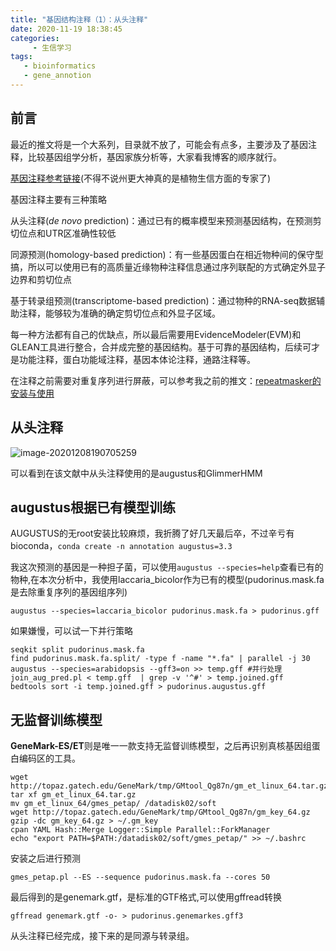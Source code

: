 ```yaml
---
title: "基因结构注释（1）：从头注释"
date: 2020-11-19 18:38:45
categories:
     - 生信学习
tags:
   - bioinformatics
   - gene_annotion
---
```


## 前言

最近的推文将是一个大系列，目录就不放了，可能会有点多，主要涉及了基因注释，比较基因组学分析，基因家族分析等，大家看我博客的顺序就行。

[基因注释参考链接](https://www.jianshu.com/p/931e9821c45a)(不得不说州更大神真的是植物生信方面的专家了)

基因注释主要有三种策略

从头注释(*de novo* prediction)：通过已有的概率模型来预测基因结构，在预测剪切位点和UTR区准确性较低

同源预测(homology-based prediction)：有一些基因蛋白在相近物种间的保守型搞，所以可以使用已有的高质量近缘物种注释信息通过序列联配的方式确定外显子边界和剪切位点

基于转录组预测(transcriptome-based prediction)：通过物种的RNA-seq数据辅助注释，能够较为准确的确定剪切位点和外显子区域。

每一种方法都有自己的优缺点，所以最后需要用EvidenceModeler(EVM)和GLEAN工具进行整合，合并成完整的基因结构。基于可靠的基因结构，后续可才是功能注释，蛋白功能域注释，基因本体论注释，通路注释等。

在注释之前需要对重复序列进行屏蔽，可以参考我之前的推文：[repeatmasker的安装与使用](https://www.jianshu.com/p/8c20f7922f90)

## 从头注释

![image-20201208190705259](/img/posts/2020.11.21/image-20201208190705259.png)

可以看到在该文献中从头注释使用的是augustus和GlimmerHMM

## augustus根据已有模型训练

AUGUSTUS的无root安装比较麻烦，我折腾了好几天最后卒，不过辛亏有bioconda，`conda create -n annotation augustus=3.3`

我这次预测的基因是一种担子菌，可以使用`augustus --species=help`查看已有的物种,在本次分析中，我使用laccaria_bicolor作为已有的模型(pudorinus.mask.fa是去除重复序列的基因组序列)

```
augustus --species=laccaria_bicolor pudorinus.mask.fa > pudorinus.gff
```

如果嫌慢，可以试一下并行策略

```
seqkit split pudorinus.mask.fa
find pudorinus.mask.fa.split/ -type f -name "*.fa" | parallel -j 30 augustus --species=arabidopsis --gff3=on >> temp.gff #并行处理
join_aug_pred.pl < temp.gff  | grep -v '^#' > temp.joined.gff
bedtools sort -i temp.joined.gff > pudorinus.augustus.gff
```

## 无监督训练模型

**GeneMark-ES/ET**则是唯一一款支持无监督训练模型，之后再识别真核基因组蛋白编码区的工具。

```
wget http://topaz.gatech.edu/GeneMark/tmp/GMtool_Qg87n/gm_et_linux_64.tar.gz
tar xf gm_et_linux_64.tar.gz
mv gm_et_linux_64/gmes_petap/ /datadisk02/soft
wget http://topaz.gatech.edu/GeneMark/tmp/GMtool_Qg87n/gm_key_64.gz
gzip -dc gm_key_64.gz > ~/.gm_key
cpan YAML Hash::Merge Logger::Simple Parallel::ForkManager
echo "export PATH=$PATH:/datadisk02/soft/gmes_petap/" >> ~/.bashrc
```

安装之后进行预测

```
gmes_petap.pl --ES --sequence pudorinus.mask.fa --cores 50
```

最后得到的是genemark.gtf，是标准的GTF格式,可以使用gffread转换

```
gffread genemark.gtf -o- > pudorinus.genemarkes.gff3
```

从头注释已经完成，接下来的是同源与转录组。
